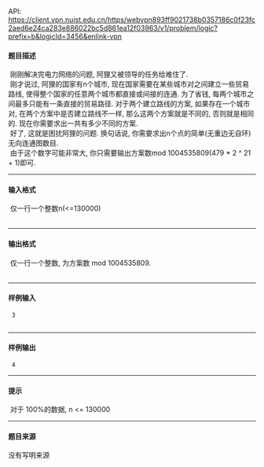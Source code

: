 API: https://client.vpn.nuist.edu.cn/https/webvpn893ff9021738b0357186c0f23fc2aed6e24ca283e886022bc5d861ea12f03963/v1/problem/logic?prefix=b&logicId=3456&enlink-vpn

#### 题目描述

 刚刚解决完电力网络的问题, 阿狸又被领导的任务给难住了.  
 刚才说过, 阿狸的国家有n个城市, 现在国家需要在某些城市对之间建立一些贸易路线, 使得整个国家的任意两个城市都直接或间接的连通. 为了省钱, 每两个城市之间最多只能有一条直接的贸易路径. 对于两个建立路线的方案, 如果存在一个城市对, 在两个方案中是否建立路线不一样, 那么这两个方案就是不同的, 否则就是相同的. 现在你需要求出一共有多少不同的方案.  
 好了, 这就是困扰阿狸的问题. 换句话说, 你需要求出n个点的简单(无重边无自环)无向连通图数目.  
 由于这个数字可能非常大, 你只需要输出方案数mod 1004535809(479 \* 2 ^ 21 + 1)即可.  

---

#### 输入格式

 仅一行一个整数n(<=130000)  
   

---

#### 输出格式

 仅一行一个整数, 为方案数 mod 1004535809.  
   

---

#### 样例输入
```
 3


```

---

#### 样例输出
```
 4

```

---

#### 提示

 对于 100%的数据, n <= 130000  

---

#### 题目来源

没有写明来源